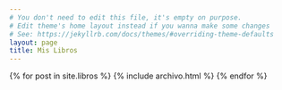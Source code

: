 ```yaml
---
# You don't need to edit this file, it's empty on purpose.
# Edit theme's home layout instead if you wanna make some changes
# See: https://jekyllrb.com/docs/themes/#overriding-theme-defaults
layout: page
title: Mis Libros
---
```

<div class="card-deck">
    {% for post in site.libros %}
        {% include archivo.html %}
    {% endfor %}
</div>